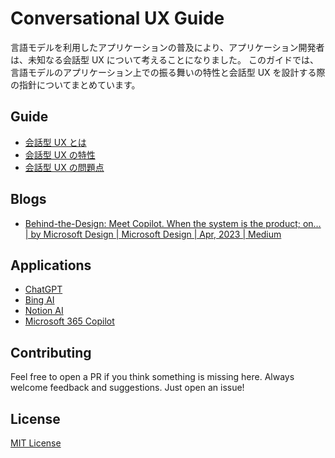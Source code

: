 # Conversational UX Guide

言語モデルを利用したアプリケーションの普及により、アプリケーション開発者は、未知なる会話型 UX について考えることになりました。
このガイドでは、言語モデルのアプリケーション上での振る舞いの特性と会話型 UX を設計する際の指針についてまとめています。

## Guide

- [会話型 UX とは](/guides/intro.md)
- [会話型 UX の特性](/guides/attributes.md)
- [会話型 UX の問題点](/guides/issues.md)

## Blogs

- [Behind-the-Design: Meet Copilot. When the system is the product; on… | by Microsoft Design | Microsoft Design | Apr, 2023 | Medium](https://medium.com/microsoft-design/behind-the-design-meet-copilot-2c68182a0e70)

## Applications

- [ChatGPT](https://openai.com/blog/chatgpt)
- [Bing AI](https://www.microsoft.com/ja-jp/bing?form=MA13FJ)
- [Notion AI](https://www.notion.so/ja-jp/product/ai)
- [Microsoft 365 Copilot](https://blogs.windows.com/japan/2023/03/28/introducing-microsoft-365-copilot-a-whole-new-way-to-work/)

## Contributing

Feel free to open a PR if you think something is missing here. Always welcome feedback and suggestions. Just open an issue!

## License

[MIT License](/LICENSE.md)

